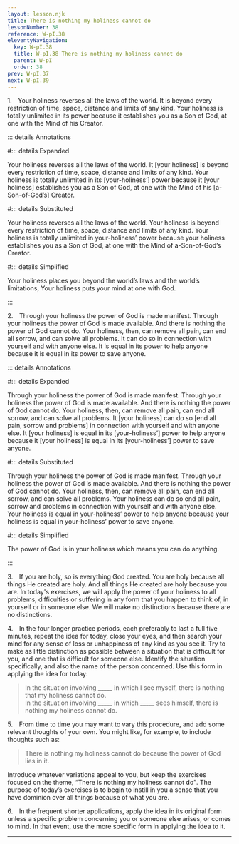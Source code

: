 ```yaml
---
layout: lesson.njk
title: There is nothing my holiness cannot do
lessonNumber: 38
reference: W-pI.38
eleventyNavigation:
  key: W-pI.38
  title: W-pI.38 There is nothing my holiness cannot do
  parent: W-pI
  order: 38
prev: W-pI.37
next: W-pI.39
---
```


1. Your holiness reverses all the laws of the world. 
It is beyond every restriction of time, space, distance and limits of any kind. 
Your holiness is totally unlimited in its power because it establishes you as a Son of God, at one with the Mind of his Creator.

::: details Annotations

#::: details Expanded

Your holiness reverses all the laws of the world. 
It [your holiness] is beyond every restriction of time, space, distance and limits of any kind. 
Your holiness is totally unlimited in its [your-holiness’] power because it [your holiness] establishes you as a Son of God, at one with the Mind of his [a-Son-of-God’s] Creator.

#::: details Substituted

Your holiness reverses all the laws of the world. 
Your holiness is beyond every restriction of time, space, distance and limits of any kind. 
Your holiness is totally unlimited in your-holiness’ power because your holiness establishes you as a Son of God, at one with the Mind of a-Son-of-God’s Creator.

#::: details Simplified

Your holiness places you beyond the world’s laws and the world’s limitations,
Your holiness puts your mind at one with God.

:::


2. Through your holiness the power of God is made manifest. 
Through your holiness the power of God is made available. 
And there is nothing the power of God cannot do. 
Your holiness, then, can remove all pain, can end all sorrow, and can solve all problems. 
It can do so in connection with yourself and with anyone else. 
It is equal in its power to help anyone because it is equal in its power to save anyone.

::: details Annotations

#::: details Expanded

Through your holiness the power of God is made manifest. 
Through your holiness the power of God is made available. 
And there is nothing the power of God cannot do. 
Your holiness, then, can remove all pain, can end all sorrow, and can solve all problems. 
It [your holiness] can do so [end all pain, sorrow and problems] in connection with yourself and with anyone else. 
It [your holiness] is equal in its [your-holiness’] power to help anyone because it [your holiness] is equal in its [your-holiness’] power to save anyone.

#::: details Substituted

Through your holiness the power of God is made manifest. 
Through your holiness the power of God is made available. 
And there is nothing the power of God cannot do. 
Your holiness, then, can remove all pain, can end all sorrow, and can solve all problems. 
Your holiness can do so end all pain, sorrow and problems in connection with yourself and with anyone else. 
Your holiness is equal in your-holiness’ power to help anyone because your holiness is equal in your-holiness’ power to save anyone.

#::: details Simplified

The power of God is in your holiness which means you can do anything.

:::


3. If you are holy, so is everything God created. 
You are holy because all things He created are holy. 
And all things He created are holy because you are. 
In today's exercises, we will apply the power of your holiness to all problems, difficulties or suffering in any form that you happen to think of, in yourself or in someone else. 
We will make no distinctions because there are no distinctions.

4. In the four longer practice periods, each preferably to last a full five minutes, repeat the idea for today, close your eyes, and then search your mind for any sense of loss or unhappiness of any kind as you see it. 
Try to make as little distinction as possible between a situation that is difficult for you, and one that is difficult for someone else. 
Identify the situation specifically, and also the name of the person concerned. 
Use this form in applying the idea for today:

>In the situation involving _____ in which I see myself, there is nothing that my holiness cannot do.  
In the situation involving _____ in which _____ sees himself, there is nothing my holiness cannot do.

5. From time to time you may want to vary this procedure, and add some relevant thoughts of your own. 
You might like, for example, to include thoughts such as:

>There is nothing my holiness cannot do because the power of God lies in it.

Introduce whatever variations appeal to you, but keep the exercises focused on the theme, <q>There is nothing my holiness cannot do</q>. 
The purpose of today’s exercises is to begin to instill in you a sense that you have dominion over all things because of what you are.

6. In the frequent shorter applications, apply the idea in its original form unless a specific problem concerning you or someone else arises, or comes to mind. 
In that event, use the more specific form in applying the idea to it.

---
